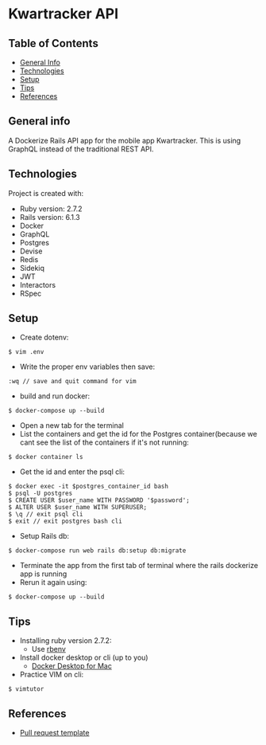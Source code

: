 # Kwartracker API

## Table of Contents
* [General Info](#general-info)
* [Technologies](#technologies)
* [Setup](#setup)
* [Tips](#tips)
* [References](#references)

## General info
A Dockerize Rails API app for the mobile app Kwartracker. This is using GraphQL instead of the traditional REST API.

## Technologies
Project is created with:
* Ruby version: 2.7.2
* Rails version: 6.1.3
* Docker
* GraphQL
* Postgres
* Devise
* Redis
* Sidekiq
* JWT
* Interactors
* RSpec

## Setup
* Create dotenv:
```
$ vim .env 
```
* Write the proper env variables then save:
```
:wq // save and quit command for vim
```
* build and run docker:
```
$ docker-compose up --build
```
* Open a new tab for the terminal
* List the containers and get the id for the Postgres container(because we cant see the list of the containers if it's not running:
```
$ docker container ls
```
* Get the id and enter the psql cli:
```
$ docker exec -it $postgres_container_id bash
$ psql -U postgres
$ CREATE USER $user_name WITH PASSWORD '$password';
$ ALTER USER $user_name WITH SUPERUSER;
$ \q // exit psql cli
$ exit // exit postgres bash cli
```
* Setup Rails db:
```
$ docker-compose run web rails db:setup db:migrate
```

* Terminate the app from the first tab of terminal where the rails dockerize app is running
* Rerun it again using:
```
$ docker-compose up --build
```
## Tips

* Installing ruby version 2.7.2:
  - Use [rbenv](https://github.com/rbenv/rbenv)
* Install docker desktop or cli (up to you)
  - [Docker Desktop for
      Mac](https://hub.docker.com/editions/community/docker-ce-desktop-mac/)
* Practice VIM on cli:
```
$ vimtutor
```
## References
* [Pull request template](https://gist.github.com/jaimejazarenoiii/63364c6e6201b39b8d2c3a98d7028930)
